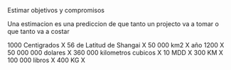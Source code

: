 Estimar objetivos y compromisos

Una estimacion es una prediccion de que tanto un projecto va a tomar o que tanto va a costar

1000 Centigrados X
56 de Latitud de Shangai X
50 000 km2 X
año 1200 X
50 000 000 dolares X
360 000 kilometros cubicos X
10 MDD X
300 KM X
100 000 libros X
400 KG X
